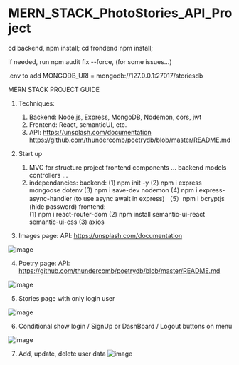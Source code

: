 # MERN_STACK_PhotoStories_API_Project

cd backend, npm install;
cd frondend npm install;

if needed, run npm audit fix --force, (for some issues...)

.env to add MONGODB_URI = mongodb://127.0.0.1:27017/storiesdb


MERN STACK PROJECT GUIDE

1. Techniques:
   1) Backend: Node.js, Express, MongoDB, Nodemon, cors, jwt
   2) Frontend: React, semanticUI, etc.
   3) API: https://unsplash.com/documentation
           https://github.com/thundercomb/poetrydb/blob/master/README.md
2. Start up
   1) MVC for structure
   project
          frontend
			   components
			   ...
          backend
                 models
                 controllers
			   ...
    2) independancies:
          backend: 
                 (1) npm init -y
                 (2) npm i express mongoose dotenv
                 (3) npm i save-dev nodemon
                 (4) npm i express-async-handler       (to use async await in express) 
             	  （5）npm i bcryptjs           (hide password)
          frontend:       
                 (1) npm i react-router-dom
                 (2) npm install semantic-ui-react semantic-ui-css
                 (3) axios


3. Images page:  API: https://unsplash.com/documentation

![image](https://user-images.githubusercontent.com/79877649/215948530-87a8cf29-97fe-48b8-84d2-d11724721bd1.png)

4. Poetry page:  API: https://github.com/thundercomb/poetrydb/blob/master/README.md

![image](https://user-images.githubusercontent.com/79877649/215949213-940cd339-bc03-4a39-9d2b-f3806ce4970d.png)

5. Stories page with only login user

![image](https://user-images.githubusercontent.com/79877649/215949556-4f4ae0e2-61ff-4750-aca2-bf753c8d3ce2.png)

6. Conditional show login / SignUp or DashBoard / Logout buttons on menu

![image](https://user-images.githubusercontent.com/79877649/215950018-b2d23e23-1837-4a8b-b0be-9f7612242af3.png)

7. Add, update, delete user data
![image](https://user-images.githubusercontent.com/79877649/216168029-ca5e5e51-473c-4cfb-bffd-fd425f68a23b.png)









